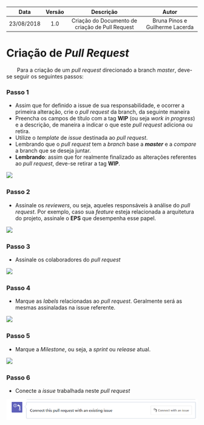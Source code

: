 |Data       | Versão | Descrição            | Autor             |
|:----------:|:------:|:--------------------:|:-----------------:|
| 23/08/2018 | 1.0 | Criação do Documento de criação de Pull Request  | Bruna Pinos e Guilherme Lacerda |

# Criação de _Pull Request_

&emsp;&emsp;Para a criação de um _pull request_ direcionado a branch _master_, deve-se seguir os seguintes passos:


### Passo 1

* Assim que for definido a issue de sua responsabilidade, e ocorrer a primeira alteração, crie o _pull request_ da branch, da seguinte maneira
* Preencha os campos de título com a tag **WIP** (ou seja _work in progress_) e a descrição, de maneira a indicar o que este _pull request_ adiciona ou retira.
* Utilize o _template_ de _issue_ destinada ao _pull request_.
* Lembrando que o _pull request_ tem a _branch_ base a **_master_** e a _compare_ a branch que se deseja juntar.
* **Lembrando**: assim que for realmente finalizado as alterações referentes ao _pull request_, deve-se retirar a tag **WIP**.

![](https://user-images.githubusercontent.com/18364727/44760738-99a29780-ab16-11e8-8735-70ec8745971c.png)
 
### Passo 2

* Assinale os _reviewers_, ou seja, aqueles responsáveis à análise do _pull request_. Por exemplo, caso sua _feature_ esteja relacionada a arquitetura do projeto, assinale o **EPS** que desempenha esse papel.

![](https://user-images.githubusercontent.com/18364727/44523705-31385e00-a6b1-11e8-9e2b-ce3e14702132.png)

### Passo 3

* Assinale os colaboradores do _pull request_

![](https://user-images.githubusercontent.com/18364727/44523721-52994a00-a6b1-11e8-9a58-34471d984b12.png)

### Passo 4

* Marque as _labels_ relacionadas ao _pull request_. Geralmente será as mesmas assinaladas na issue referente.

![](https://user-images.githubusercontent.com/18364727/44523775-7ceb0780-a6b1-11e8-8388-ced20930782b.png)

### Passo 5

* Marque a _Milestone_, ou seja, a _sprint_ ou _release_ atual.

![](https://user-images.githubusercontent.com/18364727/44523797-98eea900-a6b1-11e8-8bc9-f9d6ba3c5d9f.png)

### Passo 6

* Conecte a _issue_ trabalhada neste _pull request_ 

![](https://raw.githubusercontent.com/RomeuCarvalhoAntunes/2018.1-Reabilitacao-Motora/master/docs/imagens/Tutoriais/Tutorial_PullRequest_08.png)